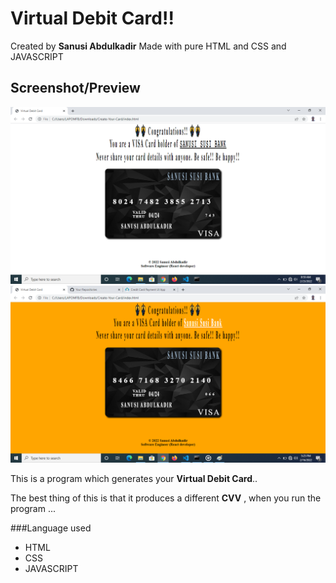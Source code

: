 # Virtual Debit Card!!

Created by **Sanusi Abdulkadir**  Made with pure HTML and CSS and JAVASCRIPT

## Screenshot/Preview
 ![Create Your Virtual Debit Card Preview](https://github.com/sanusisusi/Virtual-Debit-Card-App/blob/main/Create%20Your%20Virtual%20Debit%20Card%20Preview.png)
 ![Virtual Debit Card Preview](https://github.com/sanusisusi/Virtual-Debit-Card-App/blob/main/Virtual%20Debit%20Card%20Preview.png)

This is a program which generates your **Virtual Debit Card**..
 
The best thing of this is that it produces a different **CVV** , when you run the program ...


###Language used
* HTML
* CSS 
* JAVASCRIPT
